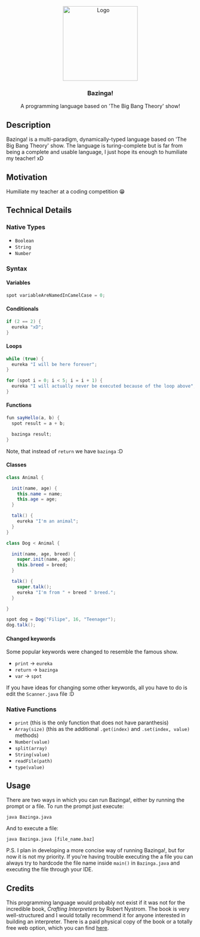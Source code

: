 <div align="center">
  
  <img src="https://i.pinimg.com/originals/2f/b0/21/2fb02132a0f8ac1543495367c78562bd.png" alt="Logo" width="200">

  <h3>Bazinga!</h3>

  <p>
    A programming language based on 'The Big Bang Theory' show!
  </p>
</div>

## Description
Bazinga! is a multi-paradigm, dynamically-typed language based on 'The Big Bang Theory' show. The language is turing-complete but
is far from being a complete and usable language, I just hope its enough to humiliate my teacher! xD

## Motivation
Humiliate my teacher at a coding competition 😁

## Technical Details

### Native Types
- `Boolean`
- `String`
- `Number`

### Syntax

#### Variables

```java
spot variableAreNamedInCamelCase = 0;
```

#### Conditionals

```java
if (2 == 2) {
  eureka "xD";
}
```

#### Loops

```java
while (true) {
  eureka "I will be here forever";
}

for (spot i = 0; i < 5; i = i + 1) {
  eureka "I will actually never be executed because of the loop above";
}
```

#### Functions

```java
fun sayHello(a, b) {
  spot result = a + b;

  bazinga result;
}
```
Note, that instead of `return` we have `bazinga` :D


#### Classes

```java
class Animal {

  init(name, age) {
    this.name = name;
    this.age = age;
  }

  talk() {
    eureka "I'm an animal";
  }
}

class Dog < Animal {

  init(name, age, breed) {
    super.init(name, age);
    this.breed = breed;
  }

  talk() {
    super.talk();
    eureka "I'm from " + breed " breed.";
  }

}

spot dog = Dog("Filipe", 16, "Teenager");
dog.talk();
```

#### Changed keywords
Some popular keywords were changed to resemble the famous show.

- `print` -> `eureka`
- `return` -> `bazinga`
- `var` -> `spot`

If you have ideas for changing some other keywords, all you have to do is edit the `Scanner.java` file :D

### Native Functions
- `print` (this is the only function that does not have paranthesis)
- `Array(size)` (this as the additional `.get(index)` and `.set(index, value)` methods)
- `Number(value)`
- `split(array)`
- `String(value)`
- `readFile(path)`
- `type(value)`

## Usage
There are two ways in which you can run Bazinga!, either by running the prompt or a file. To run the prompt
just execute: 
```
java Bazinga.java
```
And to execute a file:
```
java Bazinga.java [file_name.baz]
```
P.S. I plan in developing a more concise way of running Bazinga!, but for now it is not my priority. If you're
having trouble executing the a file you can always try to hardcode the file name inside `main()` in `Bazinga.java` and executing the file through your IDE. 

## Credits
This programming language would probably not exist if it was not for the incredible book, *Crafting Interpreters* by Robert Nystrom. The book is very well-structured and I would totally recommend it for anyone interested in building an interpreter. There is a paid physical copy of the book or a totally free web option, which you can find [here](http://craftinginterpreters.com/).